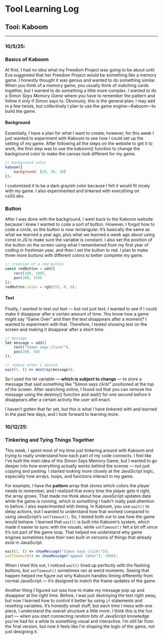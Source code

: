 # Tool Learning Log

## Tool: **Kaboom**

---

### 10/5/25:
### Basics of Kaboom
<p>At first, I had no idea what my Freedom Project was going to be about until Eva suggested that her Freedom Project would be something like a memory game. I honestly thought it was genius and wanted to do something similar. When you think of a memory game, you usually think of matching cards together, but I wanted to do something a little more complex. I wanted to do a <i>Simon Says Memory Game</i> where you have to remember the pattern and follow it only if Simon says to. Obviously, this is the general plan; I may add in a few twists, but collectively I plan to use the game engine—Kaboom—to build the game.</p>

#### Background
<p>Essentially, I have a plan for what I want to create; however, for this week I just wanted to experiment with Kaboom to see how I could set up the setting of my game. After following all the steps on the website to get it to work, the first step was to use the kaboom() function to change the background color to make the canvas look different for my game.</p>

```js
// background color
kaboom({
    background: [20, 20, 30]
});
```

<p>I customized it to be a dark grayish color because I felt it would fit nicely with my game. I also experimented and tinkered with everything on cs50.dev.</p>

### Button

<p>After I was done with the background, I went back to the Kaboom website because I knew I wanted to code a sort of button. However, I forgot how to code a circle, so the button is now rectangular. It’s basically the same as what we learned a year ago, plus what we learned a week ago about using const in JS to make sure the variable is constant. I also set the position of the button on the screen using what I remembered from my first year of coding in freshman year, and then I set the button to red. I plan to make three more buttons with different colors to better complete my game.</p>

```js
// creation of a red button
const redButton = add([
    rect(100, 100),
    pos(200, 150)
]);
redButton.color = rgb(255, 0, 0);
```
#### Text
<p>Finally, I wanted to test out text — but not just text; I wanted to see if I could make it disappear after a certain amount of time. You know how a game might say “Game Over” and then the text disappears after a moment? I wanted to experiment with that. Therefore, I tested showing text on the screen and making it disappear after a short time.</p>

```js
// message
let message = add([
    text("Simon says click!"),
    pos(200, 50)
]);

// remove after 1 second
wait(1, () => destroy(message));
```

<p>So I used the let variable — <b>which is subject to change</b> — to store a message that said something like "Simon says click!" positioned at the top of the screen. After searching online, I found out that you can remove the message using the destroy() function and wait() for one second before it disappears after a certain activity the user will enact.</p>

<p>I haven’t gotten that far yet, but this is what I have tinkered with and learned in the past few days, and I look forward to learning more.</p>

### 10/12/25:

### Tinkering and Tying Things Together

<p>This week, I spent most of my time just tinkering around with Kaboom and trying to really understand how each part of my code connects. I feel like I’ve built the main idea of the Simon Says Memory Game, but I wanted to go deeper into how everything actually works behind the scenes — not just copying and pasting. I started looking more closely at the JavaScript logic, especially how arrays, loops, and functions interact in my game. </p>
<p>For example, I have the <b>pattern</b> array that stores which colors the player needs to remember, and I realized that every time the player gets it right, the array grows. That made me think about how JavaScript updates data while the game is running, which is something I hadn’t really paid attention to before. I also experimented with timing. In Kaboom, you use <code>wait()</code> to delay actions, but I wanted to understand how that worked compared to using JavaScript’s <code>setTimeout()</code>. So, I tested both out to see how the game would behave. I learned that <code>wait()</code> is built into Kaboom’s system, which made it easier to sync with the visuals, while <code>setTimeout()</code> felt a bit off since it’s not part of the game loop. That helped me understand why game engines sometimes have their own built-in versions of things that already exist in JavaScript.</p>

```js
wait(1, () => showMessage("Simon says click!"));
setTimeout(() => showMessage("appear later"), 1000);
```

When I tried this out, I noticed <code>wait()</code> lined up perfectly with the flashing buttons, but <code>setTimeout()</code> sometimes ran at weird moments. Seeing that happen helped me figure out why Kaboom handles timing differently from normal JavaScript — it’s designed to match the frame updates of the game. </p>
<p>Another thing I figured out was how to make my message pop up and disappear at the right time. Before, I was just destroying the text right away, but now I learned how to control it better by using <code>if</code> statements and resetting variables. It’s honestly small stuff, but each time I mess with one piece, I understand the overall structure a little more. I think this is the fun part — when you start connecting random bits of JavaScript knowledge you’ve had for a while to something visual and interactive. I’m still far from the final version, but now it feels like I’m shaping the logic of the game, not just designing it.</p>


<!-- 
* Links you used today (websites, videos, etc)
* Things you tried, progress you made, etc
* Challenges, a-ha moments, etc
* Questions you still have
* What you're going to try next
-->
